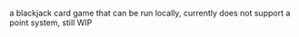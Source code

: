 a blackjack card game that can be run locally, currently does not support a point system, still WIP
